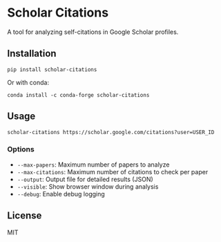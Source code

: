 # Scholar Citations

A tool for analyzing self-citations in Google Scholar profiles.

## Installation

```
pip install scholar-citations
```
Or with conda:
```
conda install -c conda-forge scholar-citations
```

## Usage

```
scholar-citations https://scholar.google.com/citations?user=USER_ID
```

### Options

- `--max-papers`: Maximum number of papers to analyze
- `--max-citations`: Maximum number of citations to check per paper
- `--output`: Output file for detailed results (JSON)
- `--visible`: Show browser window during analysis
- `--debug`: Enable debug logging

## License

MIT
